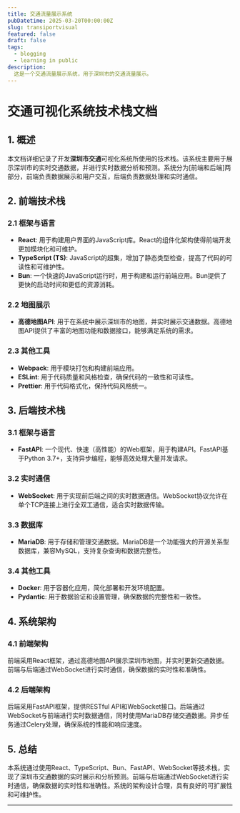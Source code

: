 ```yaml
---
title: 交通流量展示系统
pubDatetime: 2025-03-20T00:00:00Z
slug: transiportvisual
featured: false
draft: false
tags:
  - blogging
  - learning in public
description:
  这是一个交通流量展示系统，用于深圳市的交通流量展示。
---
```




# 交通可视化系统技术栈文档

## 1. 概述

本文档详细记录了开发**深圳市交通**可视化系统所使用的技术栈。该系统主要用于展示深圳市的实时交通数据，并进行实时数据分析和预测。系统分为[前端和后端]两部分，前端负责数据展示和用户交互，后端负责数据处理和实时通信。

## 2. 前端技术栈

### 2.1 框架与语言
- **React**: 用于构建用户界面的JavaScript库。React的组件化架构使得前端开发更加模块化和可维护。
- **TypeScript (TS)**: JavaScript的超集，增加了静态类型检查，提高了代码的可读性和可维护性。
- **Bun**: 一个快速的JavaScript运行时，用于构建和运行前端应用。Bun提供了更快的启动时间和更低的资源消耗。

### 2.2 地图展示
- **高德地图API**: 用于在系统中展示深圳市的地图，并实时展示交通数据。高德地图API提供了丰富的地图功能和数据接口，能够满足系统的需求。

### 2.3 其他工具
- **Webpack**: 用于模块打包和构建前端应用。
- **ESLint**: 用于代码质量和风格检查，确保代码的一致性和可读性。
- **Prettier**: 用于代码格式化，保持代码风格统一。

## 3. 后端技术栈

### 3.1 框架与语言
- **FastAPI**: 一个现代、快速（高性能）的Web框架，用于构建API。FastAPI基于Python 3.7+，支持异步编程，能够高效处理大量并发请求。

### 3.2 实时通信
- **WebSocket**: 用于实现前后端之间的实时数据通信。WebSocket协议允许在单个TCP连接上进行全双工通信，适合实时数据传输。

### 3.3 数据库
- **MariaDB**: 用于存储和管理交通数据。MariaDB是一个功能强大的开源关系型数据库，兼容MySQL，支持复杂查询和数据完整性。

### 3.4 其他工具
- **Docker**: 用于容器化应用，简化部署和开发环境配置。
- **Pydantic**: 用于数据验证和设置管理，确保数据的完整性和一致性。

## 4. 系统架构

### 4.1 前端架构
前端采用React框架，通过高德地图API展示深圳市地图，并实时更新交通数据。前端与后端通过WebSocket进行实时通信，确保数据的实时性和准确性。

### 4.2 后端架构
后端采用FastAPI框架，提供RESTful API和WebSocket接口。后端通过WebSocket与前端进行实时数据通信，同时使用MariaDB存储交通数据。异步任务通过Celery处理，确保系统的性能和响应速度。

## 5. 总结

本系统通过使用React、TypeScript、Bun、FastAPI、WebSocket等技术栈，实现了深圳市交通数据的实时展示和分析预测。前端与后端通过WebSocket进行实时通信，确保数据的实时性和准确性。系统的架构设计合理，具有良好的可扩展性和可维护性。

---
